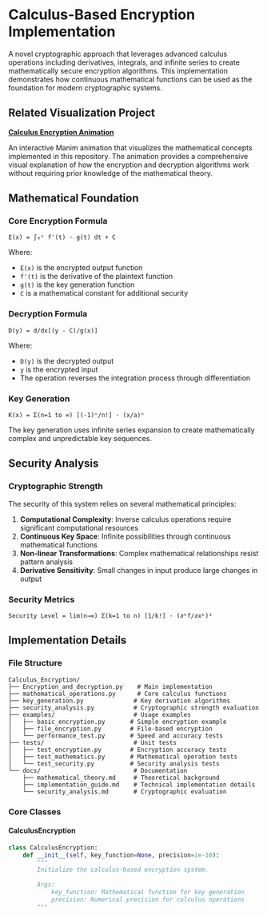# Calculus-Based Encryption Implementation

A novel cryptographic approach that leverages advanced calculus operations including derivatives, integrals, and infinite series to create mathematically secure encryption algorithms. This implementation demonstrates how continuous mathematical functions can be used as the foundation for modern cryptographic systems.

## Related Visualization Project

**[Calculus Encryption Animation](https://github.com/Naratorul/Calculus_Encryption_Manimation)**

An interactive Manim animation that visualizes the mathematical concepts implemented in this repository. The animation provides a comprehensive visual explanation of how the encryption and decryption algorithms work without requiring prior knowledge of the mathematical theory.

## Mathematical Foundation

### Core Encryption Formula
```
E(x) = ∫₀ˣ f'(t) · g(t) dt + C
```

Where:
- `E(x)` is the encrypted output function
- `f'(t)` is the derivative of the plaintext function
- `g(t)` is the key generation function
- `C` is a mathematical constant for additional security

### Decryption Formula
```
D(y) = d/dx[(y - C)/g(x)]
```

Where:
- `D(y)` is the decrypted output
- `y` is the encrypted input
- The operation reverses the integration process through differentiation

### Key Generation
```
K(x) = Σ(n=1 to ∞) [(-1)ⁿ/n!] · (x/a)ⁿ
```

The key generation uses infinite series expansion to create mathematically complex and unpredictable key sequences.

## Security Analysis

### Cryptographic Strength
The security of this system relies on several mathematical principles:

1. **Computational Complexity**: Inverse calculus operations require significant computational resources
2. **Continuous Key Space**: Infinite possibilities through continuous mathematical functions  
3. **Non-linear Transformations**: Complex mathematical relationships resist pattern analysis
4. **Derivative Sensitivity**: Small changes in input produce large changes in output

### Security Metrics
```
Security Level = lim(n→∞) Σ(k=1 to n) [1/k!] · (∂ᵏf/∂xᵏ)²
```

## Implementation Details

### File Structure
```
Calculus_Encryption/
├── Encryption_and_decryption.py    # Main implementation
├── mathematical_operations.py      # Core calculus functions
├── key_generation.py              # Key derivation algorithms
├── security_analysis.py           # Cryptographic strength evaluation
├── examples/                      # Usage examples
│   ├── basic_encryption.py       # Simple encryption example
│   ├── file_encryption.py        # File-based encryption
│   └── performance_test.py       # Speed and accuracy tests
├── tests/                         # Unit tests
│   ├── test_encryption.py        # Encryption accuracy tests
│   ├── test_mathematics.py       # Mathematical operation tests
│   └── test_security.py          # Security analysis tests
└── docs/                          # Documentation
    ├── mathematical_theory.md     # Theoretical background
    ├── implementation_guide.md    # Technical implementation details
    └── security_analysis.md       # Cryptographic evaluation
```

### Core Classes

#### CalculusEncryption
```python
class CalculusEncryption:
    def __init__(self, key_function=None, precision=1e-10):
        """
        Initialize the calculus-based encryption system.
        
        Args:
            key_function: Mathematical function for key generation
            precision: Numerical precision for calculus operations
        """
